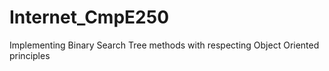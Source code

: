 # Internet_CmpE250
Implementing Binary Search Tree methods with respecting Object Oriented principles
